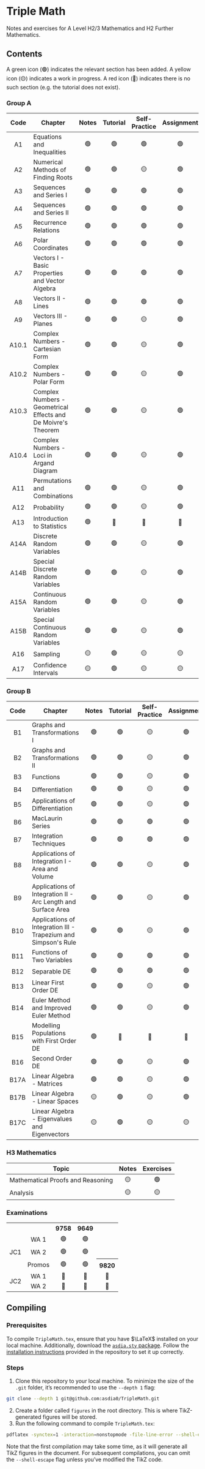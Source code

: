 # Triple Math

Notes and exercises for A Level H2/3 Mathematics and H2 Further Mathematics.

## Contents

A green icon (🟢) indicates the relevant section has been added. A yellow icon (🟡) indicates a work in progress. A red icon (🔴) indicates there is no such section (e.g. the tutorial does not exist).

### Group A

| Code  | Chapter                                                       | Notes | Tutorial | Self-Practice | Assignment |
| :---: | ------------------------------------------------------------- | :---: | :------: | :-----------: | :--------: |
|  A1   | Equations and Inequalities                                    |  🟢  |   🟢    |      🟢      |    🟢     |
|  A2   | Numerical Methods of Finding Roots                            |  🟢  |   🟢    |      🟡      |    🟢     |
|  A3   | Sequences and Series I                                        |  🟢  |   🟢    |      🟢      |    🟢     |
|  A4   | Sequences and Series II                                       |  🟢  |   🟢    |      🟢      |    🟢     |
|  A5   | Recurrence Relations                                          |  🟢  |   🟢    |      🟢      |    🟢     |
|  A6   | Polar Coordinates                                             |  🟢  |   🟢    |      🟢      |    🟢     |
|  A7   | Vectors I - Basic Properties and Vector Algebra               |  🟢  |   🟢    |      🟢      |    🟢     |
|  A8   | Vectors II - Lines                                            |  🟢  |   🟢    |      🟢      |    🟢     |
|  A9   | Vectors III - Planes                                          |  🟢  |   🟢    |      🟡      |    🟢     |
| A10.1 | Complex Numbers - Cartesian Form                              |  🟢  |   🟢    |      🟡      |    🟢     |
| A10.2 | Complex Numbers - Polar Form                                  |  🟢  |   🟢    |      🟡      |    🟢     |
| A10.3 | Complex Numbers - Geometrical Effects and De Moivre's Theorem |  🟢  |   🟢    |      🟡      |    🟢     |
| A10.4 | Complex Numbers - Loci in Argand Diagram                      |  🟢  |   🟢    |      🟡      |    🟢     |
|  A11  | Permutations and Combinations                                 |  🟢  |   🟢    |      🟡      |    🟢     |
|  A12  | Probability                                                   |  🟢  |   🟢    |      🟡      |    🟢     |
|  A13  | Introduction to Statistics                                    |  🟢  |   🔴    |      🔴      |    🔴     |
| A14A  | Discrete Random Variables                                     |  🟢  |   🟢    |      🟡      |    🟢     |
| A14B  | Special Discrete Random Variables                             |  🟢  |   🟢    |      🟡      |    🟢     |
| A15A  | Continuous Random Variables                                   |  🟢  |   🟢    |      🟡      |    🟢     |
| A15B  | Special Continuous Random Variables                           |  🟢  |   🟢    |      🟡      |    🟢     |
|  A16  | Sampling                                                      |  🟡  |   🟢    |      🟡      |    🟡     |
|  A17  | Confidence Intervals                                          |  🟡  |   🟢    |      🟡      |    🟡     |

### Group B

| Code | Chapter                                                        | Notes | Tutorial | Self-Practice | Assignment |
| :--: | -------------------------------------------------------------- | :---: | :------: | :-----------: | :--------: |
|  B1  | Graphs and Transformations I                                   |  🟢  |   🟢    |      🟡      |    🟢     |
|  B2  | Graphs and Transformations II                                  |  🟢  |   🟢    |      🟡      |    🟢     |
|  B3  | Functions                                                      |  🟢  |   🟢    |      🟡      |    🟢     |
|  B4  | Differentiation                                                |  🟢  |   🟢    |      🟡      |    🟢     |
|  B5  | Applications of Differentiation                                |  🟢  |   🟢    |      🟡      |    🟢     |
|  B6  | MacLaurin Series                                               |  🟢  |   🟢    |      🟢      |    🟢     |
|  B7  | Integration Techniques                                         |  🟢  |   🟢    |      🟢      |    🟢     |
|  B8  | Applications of Integration I - Area and Volume                |  🟢  |   🟢    |      🟡      |    🟢     |
|  B9  | Applications of Integration II - Arc Length and Surface Area   |  🟢  |   🟢    |      🟡      |    🟢     |
| B10  | Applications of Integration III - Trapezium and Simpson's Rule |  🟢  |   🟢    |      🟡      |    🟢     |
| B11  | Functions of Two Variables                                     |  🟢  |   🟢    |      🟢      |    🟢     |
| B12  | Separable DE                                                   |  🟢  |   🟢    |      🟢      |    🟢     |
| B13  | Linear First Order DE                                          |  🟢  |   🟢    |      🟡      |    🟢     |
| B14  | Euler Method and Improved Euler Method                         |  🟢  |   🟢    |      🟡      |    🟢     |
| B15  | Modelling Populations with First Order DE                      |  🟢  |   🔴    |      🔴      |    🔴     |
| B16  | Second Order DE                                                |  🟢  |   🟢    |      🟡      |    🟢     |
| B17A | Linear Algebra - Matrices                                      |  🟢  |   🟢    |      🟡      |    🟢     |
| B17B | Linear Algebra - Linear Spaces                                 |  🟡  |   🟢    |      🟡      |    🟢     |
| B17C | Linear Algebra - Eigenvalues and Eigenvectors                  |  🟡  |   🟢    |      🟡      |    🟡     |

### H3 Mathematics

| Topic                             | Notes | Exercises |
| --------------------------------- | :---: | :-------: |
| Mathematical Proofs and Reasoning |  🟡  |    🟢    |
| Analysis                          |  🟡  |    🟡    |

### Examinations

<table style="text-align: center; vertical-align: middle;">
 <tr>
  <th></th>
  <th></th>
  <th>9758</th>
  <th>9649</th>
 </tr>
 <tr>
  <td rowspan="3">JC1</td>
  <td>WA 1</td>
  <td>🟢</td>
  <td>🟢</td>
 </tr>
 <tr>
  <td>WA 2</td>
  <td>🟢</td>
  <td>🟢</td>
 </tr>
 <tr>
  <td>Promos</td>
  <td>🟢</td>
  <td>🟢</td>
  <th>9820</th>
 </tr>
  <tr>
  <td rowspan="2">JC2</td>
  <td>WA 1</td>
  <td>🔴</td>
  <td>🔴</td>
  <td>🔴</td>
 </tr>
 <tr>
  <td>WA 2</td>
  <td>🔴</td>
  <td>🔴</td>
  <td>🔴</td>
 </tr>
</table>

## Compiling

### Prerequisites

To compile `TripleMath.tex`, ensure that you have $\LaTeX$ installed on your local machine. Additionally, download the [`asdia.sty` package](https://github.com/asdia0/asdia.sty). Follow the [installation instructions](https://github.com/asdia0/asdia.sty/blob/main/README.md#installation) provided in the repository to set it up correctly.

### Steps

1. Clone this repository to your local machine. To minimize the size of the `.git` folder, it’s recommended to use the `--depth 1` flag:
```bash
git clone --depth 1 git@github.com:asdia0/TripleMath.git
```
2. Create a folder called `figures` in the root directory. This is where TikZ-generated figures will be stored.
3. Run the following command to compile `TripleMath.tex`:
```bash
pdflatex -synctex=1 -interaction=nonstopmode -file-line-error --shell-escape TripleMath.tex
```
Note that the first compilation may take some time, as it will generate all TikZ figures in the document. For subsequent compilations, you can omit the `--shell-escape` flag unless you’ve modified the TikZ code.
